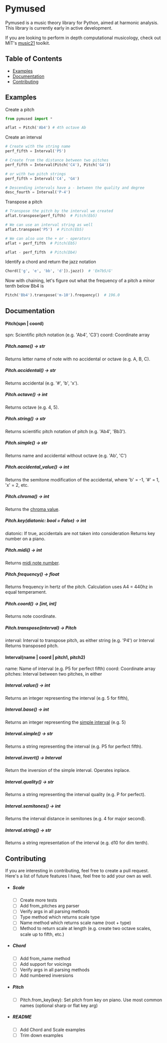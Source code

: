 # **Pymused**

Pymused is a music theory library for Python, aimed at harmonic analysis.  This library is currently early in active development.

If you are looking to perform in depth computational musicology, check out MIT's [music21](https://github.com/cuthbertLab/music21) toolkit.

## Table of Contents

- [Examples](#examples)
- [Documentation](#documentation)
- [Contributing](#contributing)

## Examples
Create a pitch

```python
from pymused import *

aflat = Pitch('Ab4') # 4th octave Ab
```

Create an interval

```python
# Create with the string name
perf_fifth = Interval('P5')

# Create from the distance between two pitches
perf_fifth = Interval(Pitch('C4'), Pitch('G4'))

# or with two pitch strings
perf_fifth = Interval('C4', 'G4')

# Descending intervals have a - between the quality and degree
desc_fourth = Interval('P-4')
```

Transpose a pitch

```python
# Transpose the pitch by the interval we created
aflat.transpose(perf_fifth)  # Pitch(Eb5)

# We can use an interval string as well
aflat.transpose('P5')  # Pitch(Eb5)

# We can also use the + or - operators
aflat + perf_fifth  # Pitch(Eb5)

aflat - perf_fifth  # Pitch(Db4)
```

Identify a chord and return the jazz notation

```python
Chord(['g', 'e', 'bb', 'd']).jazz()  # 'Em7b5/G'
```

Now with chaining, let's figure out what the frequency of a pitch a minor tenth below Bb4 is

```python
Pitch('Bb4').transpose('m-10').frequency()  # 196.0
```

## Documentation
#### Pitch(spn | coord)
spn: Scientific pitch notation (e.g. 'Ab4', 'C3')
coord: Coordinate array

##### Pitch.name() -> str
Returns letter name of note with no accidental or octave (e.g. A, B, C).

##### Pitch.accidental() -> str
Returns accidental (e.g. '#', 'b', 'x').

##### Pitch.octave() -> int
Returns octave (e.g. 4, 5).

##### Pitch.string() -> str
Returns scientific pitch notation of pitch (e.g. 'Ab4', 'Bb3').

##### Pitch.simple() -> str
Returns name and accidental without octave (e.g. 'Ab', 'C')

##### Pitch.accidental_value() -> int
Returns the semitone modification of the accidental, where 'b' = -1, '#' = 1, 'x' = 2, etc.

##### Pitch.chroma() -> int
Returns the [chroma value](https://en.wikipedia.org/wiki/Chroma_feature).

##### Pitch.key(diatonic: bool = False) -> int
diatonic: If true, accidentals are not taken into consideration
Returns key number on a piano.

##### Pitch.midi() -> int
Returns [midi note number](https://www.inspiredacoustics.com/en/MIDI_note_numbers_and_center_frequencies).

##### Pitch.frequency() -> float
Returns frequency in hertz of the pitch. Calculation uses A4 = 440hz in equal temperament.

##### Pitch.coord() -> [int, int]
Returns note coordinate.

##### Pitch.transpose(interval) -> Pitch
interval: Interval to transpose pitch, as either string (e.g. 'P4') or Interval
Returns transposed pitch.

#### Interval(name | coord | pitch1, pitch2)
name: Name of interval (e.g. P5 for perfect fifth)
coord: Coordinate array
pitches: Interval between two pitches, in either 

##### Interval.value() -> int
Returns an integer representing the interval (e.g. 5 for fifth),

##### Interval.base() -> int
Returns an integer representing the [simple interval](https://en.wikipedia.org/wiki/Interval_(music)#Simple_and_compound) (e.g. 5)

##### Interval.simple() -> str
Returns a string representing the interval (e.g. P5 for perfect fifth).

##### Interval.invert() -> Interval
Return the inversion of the simple interval. Operates inplace.

##### Interval.quality() -> str
Returns a string representing the interval quality (e.g. P for perfect).

##### Interval.semitones() -> int
Returns the interval distance in semitones (e.g. 4 for major second).

##### Interval.string() -> str
Returns a string representation of the interval (e.g. d10 for dim tenth).

## Contributing
If you are interesting in contributing, feel free to create a pull request.
Here's a list of future features I have, feel free to add your own as well.

- ##### Scale
  - [ ] Create more tests
  - [ ] Add from_pitches arg parser
  - [ ] Verify args in all parsing methods
  - [ ] Type method which returns scale type
  - [ ] Name method which returns scale name (root + type)
  - [ ] Method to return scale at length (e.g. create two octave scales, scale up to fifth, etc.)
  
- ##### Chord
  - [ ] Add from_name method
  - [ ] Add support for voicings
  - [ ] Verify args in all parsing methods
  - [ ] Add numbered inversions

- ##### Pitch
  - [ ] Pitch.from_key(key): Set pitch from key on piano. Use most common names (optional sharp or flat key arg)
  
- ##### README
  - [ ] Add Chord and Scale examples
  - [ ] Trim down examples
